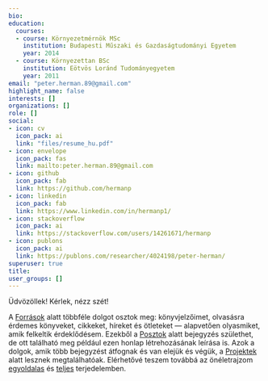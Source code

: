 ```yaml
---
bio: 
education:
  courses:
  - course: Környezetmérnök MSc
    institution: Budapesti Műszaki és Gazdaságtudományi Egyetem
    year: 2014
  - course: Környezettan BSc
    institution: Eötvös Loránd Tudományegyetem
    year: 2011
email: "peter.herman.89@gmail.com"
highlight_name: false
interests: []
organizations: []
role: []
social:
- icon: cv
  icon_pack: ai
  link: "files/resume_hu.pdf"
- icon: envelope
  icon_pack: fas
  link: mailto:peter.herman.89@gmail.com
- icon: github
  icon_pack: fab
  link: https://github.com/hermanp
- icon: linkedin
  icon_pack: fab
  link: https://www.linkedin.com/in/hermanp1/
- icon: stackoverflow
  icon_pack: ai
  link: https://stackoverflow.com/users/14261671/hermanp
- icon: publons
  icon_pack: ai
  link: https://publons.com/researcher/4024198/peter-herman/
superuser: true
title: 
user_groups: []
---
```


Üdvözöllek! Kérlek, nézz szét!  
  
A [Források](/hu/resources/) alatt többféle dolgot osztok meg: könyvjelzőimet, olvasásra érdemes könyveket, cikkeket, híreket és ötleteket — alapvetően olyasmiket, amik felkeltik érdeklődésem. Ezekből a [Posztok](/hu/post/) alatt bejegyzés születhet, de ott található meg például ezen honlap létrehozásának leírása is. Azok a dolgok, amik több bejegyzést átfognak és van elejük és végük, a [Projektek](/hu/project/) alatt lesznek megtalálhatóak. Elérhetővé teszem továbbá az önéletrajzom [egyoldalas](/hu/files/resume_hu.pdf) és [teljes](/hu/files/CV_hu.pdf) terjedelemben.
